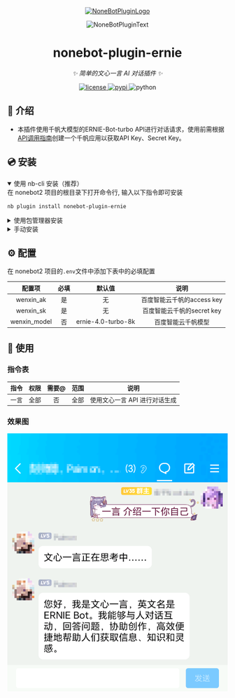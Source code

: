 <div align="center">
  <a href="https://v2.nonebot.dev/store"><img src="https://github.com/A-kirami/nonebot-plugin-template/blob/resources/nbp_logo.png" width="180" height="180" alt="NoneBotPluginLogo"></a>
  <br>
  <p><img src="https://github.com/A-kirami/nonebot-plugin-template/blob/resources/NoneBotPlugin.svg" width="240" alt="NoneBotPluginText"></p>
</div>

<div align="center">

# nonebot-plugin-ernie

_✨ 简单的文心一言 AI 对话插件 ✨_

<a href="./LICENSE">
    <img src="https://img.shields.io/github/license/Noctulus/nonebot-plugin-ernie.svg" alt="license">
</a>
<a href="https://pypi.python.org/pypi/nonebot-plugin-ernie">
    <img src="https://img.shields.io/pypi/v/nonebot-plugin-ernie.svg" alt="pypi">
</a>
<img src="https://img.shields.io/badge/python-3.8+-blue.svg" alt="python">

</div>

</div>

## 📖 介绍  

- 本插件使用千帆大模型的ERNIE-Bot-turbo API进行对话请求，使用前需根据[API调用指南](https://cloud.baidu.com/doc/WENXINWORKSHOP/s/Ilkkrb0i5)创建一个千帆应用以获取API Key、Secret Key。  

## 💿 安装

<details open>
<summary>使用 nb-cli 安装（推荐）</summary>
在 nonebot2 项目的根目录下打开命令行, 输入以下指令即可安装

    nb plugin install nonebot-plugin-ernie

</details>
<details>
<summary>使用包管理器安装</summary>
在 nonebot2 项目的插件目录下, 打开命令行, 根据你使用的包管理器, 输入相应的安装命令

<details>
<summary>pip</summary>

    pip install nonebot-plugin-ernie
</details>
<details>
<summary>pdm</summary>

    pdm add nonebot-plugin-ernie
</details>
<details>
<summary>poetry</summary>

    poetry add nonebot-plugin-ernie
</details>
<details>
<summary>conda</summary>

    conda install nonebot-plugin-ernie
</details>

打开 nonebot2 项目根目录下的 `pyproject.toml` 文件, 在 `[tool.nonebot]` 部分追加写入

    plugins = ["nonebot_plugin_example"]

</details>
<details>
<summary>手动安装</summary>
    
    git clone https://github.com/Noctulus/nonebot-plugin-ernie.git
下载完成后在bot项目的pyproject.toml文件手动添加插件：

    plugin_dirs = ["xxxxxx","xxxxxx",......,"下载完成的插件路径/nonebot-plugin-ernie"]
</details>

## ⚙️ 配置

在 nonebot2 项目的`.env`文件中添加下表中的必填配置

| 配置项 | 必填 | 默认值 | 说明 |
|:-----:|:----:|:----:|:----:|
| wenxin_ak | 是 | 无 | 百度智能云千帆的access key |
| wenxin_sk | 是 | 无 | 百度智能云千帆的secret key |
| wenxin_model | 否 | ernie-4.0-turbo-8k | 百度智能云千帆模型 |

## 🎉 使用
### 指令表
| 指令 | 权限 | 需要@ | 范围 | 说明 |
|:-----:|:----:|:----:|:----:|:----:|
| 一言 | 全部 | 否 | 全部 | 使用文心一言 API 进行对话生成 |

### 效果图
![效果图](./preview.png)
